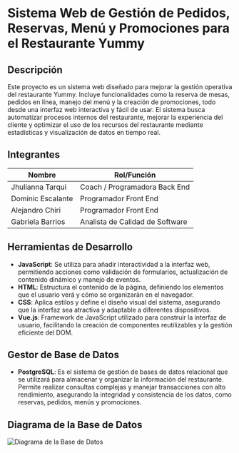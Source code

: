 # Sistema Web de Gestión de Pedidos, Reservas, Menú y Promociones para el Restaurante Yummy

## Descripción
Este proyecto es un sistema web diseñado para mejorar la gestión operativa del restaurante Yummy. Incluye funcionalidades como la reserva de mesas, pedidos en línea, manejo del menú y la creación de promociones, todo desde una interfaz web interactiva y fácil de usar. El sistema busca automatizar procesos internos del restaurante, mejorar la experiencia del cliente y optimizar el uso de los recursos del restaurante mediante estadísticas y visualización de datos en tiempo real.

## Integrantes
| Nombre                        | Rol/Función                    |
| ----------------------------- | ------------------------------ |
| Jhulianna Tarqui               | Coach / Programadora Back End   |
| Dominic Escalante              | Programador Front End           |
| Alejandro Chiri                | Programador Front End           |
| Gabriela Barrios               | Analista de Calidad de Software |

## Herramientas de Desarrollo
- **JavaScript**: Se utiliza para añadir interactividad a la interfaz web, permitiendo acciones como validación de formularios, actualización de contenido dinámico y manejo de eventos.
- **HTML**: Estructura el contenido de la página, definiendo los elementos que el usuario verá y cómo se organizarán en el navegador.
- **CSS**: Aplica estilos y define el diseño visual del sistema, asegurando que la interfaz sea atractiva y adaptable a diferentes dispositivos.
- **Vue.js**: Framework de JavaScript utilizado para construir la interfaz de usuario, facilitando la creación de componentes reutilizables y la gestión eficiente del DOM.

## Gestor de Base de Datos
- **PostgreSQL**: Es el sistema de gestión de bases de datos relacional que se utilizará para almacenar y organizar la información del restaurante. Permite realizar consultas complejas y manejar transacciones con alto rendimiento, asegurando la integridad y consistencia de los datos, como reservas, pedidos, menús y promociones.

## Diagrama de la Base de Datos
![Diagrama de la Base de Datos](ruta/a/tu/diagrama.png)

